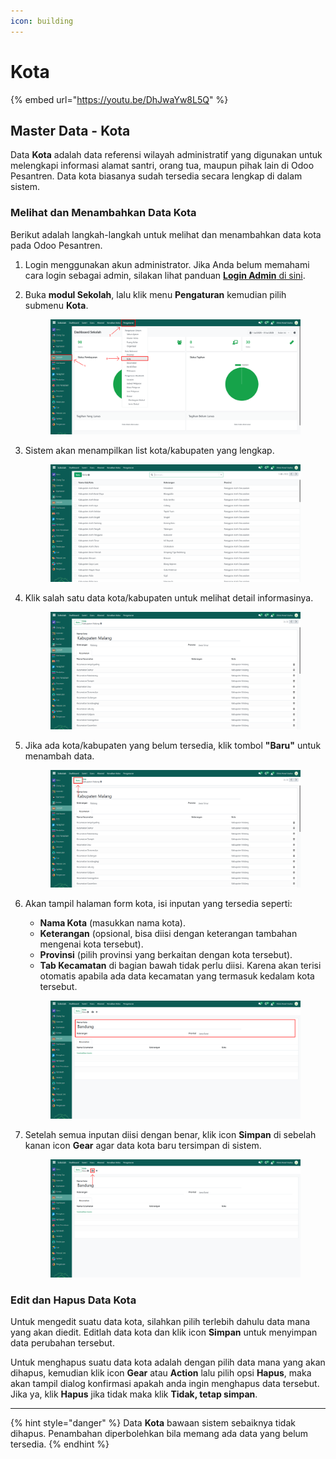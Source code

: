 ```yaml
---
icon: building
---
```


# Kota

{% embed url="https://youtu.be/DhJwaYw8L5Q" %}

## Master Data - Kota

Data **Kota** adalah data referensi wilayah administratif yang digunakan untuk melengkapi informasi alamat santri, orang tua, maupun pihak lain di Odoo Pesantren. Data kota biasanya sudah tersedia secara lengkap di dalam sistem.

### Melihat dan Menambahkan Data Kota

Berikut adalah langkah-langkah untuk melihat dan menambahkan data kota pada Odoo Pesantren.

1. Login menggunakan akun administrator. Jika Anda belum memahami cara login sebagai admin, silakan lihat panduan [**Login Admin** di sini](../../panduan-login/login-admin.md).
2.  Buka **modul Sekolah**, lalu klik menu **Pengaturan** kemudian pilih submenu **Kota**.

    <figure><img src="../../.gitbook/assets/images-234.png" alt=""><figcaption></figcaption></figure>


3.  Sistem akan menampilkan list kota/kabupaten yang lengkap.

    <figure><img src="../../.gitbook/assets/images-235.png" alt=""><figcaption></figcaption></figure>


4.  Klik salah satu data kota/kabupaten untuk melihat detail informasinya.

    <figure><img src="../../.gitbook/assets/images-236.png" alt=""><figcaption></figcaption></figure>


5.  Jika ada kota/kabupaten yang belum tersedia, klik tombol **"Baru"** untuk menambah data.

    <figure><img src="../../.gitbook/assets/images-236 (1).png" alt=""><figcaption></figcaption></figure>


6.  Akan tampil halaman form kota, isi inputan yang tersedia seperti:

    * **Nama Kota** (masukkan nama kota).
    * **Keterangan** (opsional, bisa diisi dengan keterangan tambahan mengenai kota tersebut).
    * **Provinsi** (pilih provinsi yang berkaitan dengan kota tersebut).
    * **Tab Kecamatan** di bagian bawah tidak perlu diisi. Karena akan terisi otomatis apabila ada data kecamatan yang termasuk kedalam kota tersebut.

    <figure><img src="../../.gitbook/assets/images-242.png" alt=""><figcaption></figcaption></figure>


7.  Setelah semua inputan diisi dengan benar, klik icon **Simpan** di sebelah kanan icon **Gear** agar data kota baru tersimpan di sistem.

    <figure><img src="../../.gitbook/assets/images-243.png" alt=""><figcaption></figcaption></figure>

### Edit dan Hapus Data Kota

Untuk mengedit suatu data kota, silahkan pilih terlebih dahulu data mana yang akan diedit. Editlah data kota dan klik icon **Simpan** untuk menyimpan data perubahan tersebut.

Untuk menghapus suatu data kota adalah dengan pilih data mana yang akan dihapus, kemudian klik icon **Gear** atau **Action** lalu pilih opsi **Hapus**, maka akan tampil dialog konfirmasi apakah anda ingin menghapus data tersebut. Jika ya, klik **Hapus** jika tidak maka klik **Tidak, tetap simpan**.

***

{% hint style="danger" %}
Data **Kota** bawaan sistem sebaiknya tidak dihapus. Penambahan diperbolehkan bila memang ada data yang belum tersedia.
{% endhint %}
